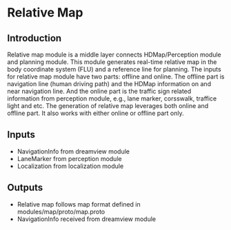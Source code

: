 # Relative Map

## Introduction
Relative map module is a middle layer connects HDMap/Perception module and planning module. This module generates real-time relative map in the body coordinate system (FLU) and a reference line for planning. The inputs for relative map module have two parts: offline and online. The offline part is navigation line (human driving path) and the HDMap information on and near navigation line. And the online part is the traffic sign related information from perception module, e.g., lane marker, corsswalk, traffice light and etc. The generation of relative map leverages both online and offline part. It also works with either online or offline part only.    

## Inputs
  * NavigationInfo from dreamview module
  * LaneMarker from perception module
  * Localization from localization module

## Outputs
  * Relative map follows map format defined in modules/map/proto/map.proto
  * NavigationInfo received from dreamview module

